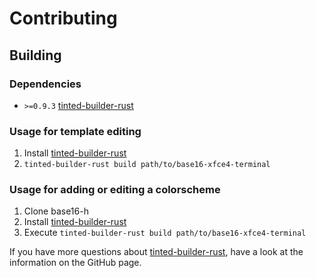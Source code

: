 # Contributing

## Building

### Dependencies

- `>=0.9.3` [tinted-builder-rust]

### Usage for template editing

1. Install [tinted-builder-rust]
1. `tinted-builder-rust build path/to/base16-xfce4-terminal`

### Usage for adding or editing a colorscheme

1. Clone base16-h
1. Install [tinted-builder-rust]
1. Execute `tinted-builder-rust build path/to/base16-xfce4-terminal`

If you have more questions about [tinted-builder-rust], have a look at
the information on the GitHub page.

[tinted-builder-rust]: https://github.com/tinted-theming/tinted-builder-rust
[tinted-schemes]: https://github.com/tinted-theming/schemes

